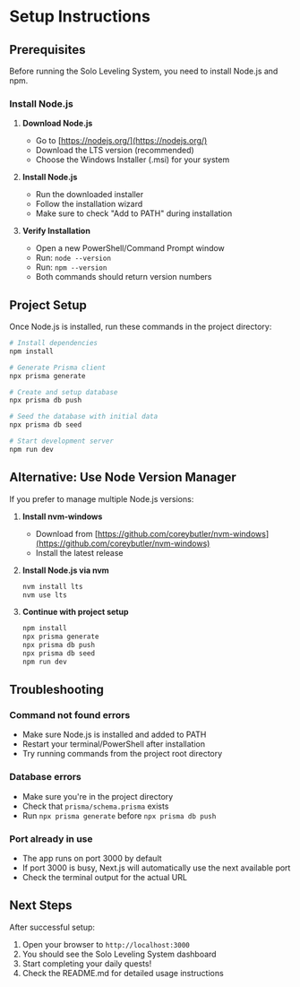 # Setup Instructions

## Prerequisites

Before running the Solo Leveling System, you need to install Node.js and npm.

### Install Node.js

1. **Download Node.js**
   - Go to [https://nodejs.org/](https://nodejs.org/)
   - Download the LTS version (recommended)
   - Choose the Windows Installer (.msi) for your system

2. **Install Node.js**
   - Run the downloaded installer
   - Follow the installation wizard
   - Make sure to check "Add to PATH" during installation

3. **Verify Installation**
   - Open a new PowerShell/Command Prompt window
   - Run: `node --version`
   - Run: `npm --version`
   - Both commands should return version numbers

## Project Setup

Once Node.js is installed, run these commands in the project directory:

```bash
# Install dependencies
npm install

# Generate Prisma client
npx prisma generate

# Create and setup database
npx prisma db push

# Seed the database with initial data
npx prisma db seed

# Start development server
npm run dev
```

## Alternative: Use Node Version Manager

If you prefer to manage multiple Node.js versions:

1. **Install nvm-windows**
   - Download from [https://github.com/coreybutler/nvm-windows](https://github.com/coreybutler/nvm-windows)
   - Install the latest release

2. **Install Node.js via nvm**
   ```bash
   nvm install lts
   nvm use lts
   ```

3. **Continue with project setup**
   ```bash
   npm install
   npx prisma generate
   npx prisma db push
   npx prisma db seed
   npm run dev
   ```

## Troubleshooting

### Command not found errors
- Make sure Node.js is installed and added to PATH
- Restart your terminal/PowerShell after installation
- Try running commands from the project root directory

### Database errors
- Make sure you're in the project directory
- Check that `prisma/schema.prisma` exists
- Run `npx prisma generate` before `npx prisma db push`

### Port already in use
- The app runs on port 3000 by default
- If port 3000 is busy, Next.js will automatically use the next available port
- Check the terminal output for the actual URL

## Next Steps

After successful setup:
1. Open your browser to `http://localhost:3000`
2. You should see the Solo Leveling System dashboard
3. Start completing your daily quests!
4. Check the README.md for detailed usage instructions

